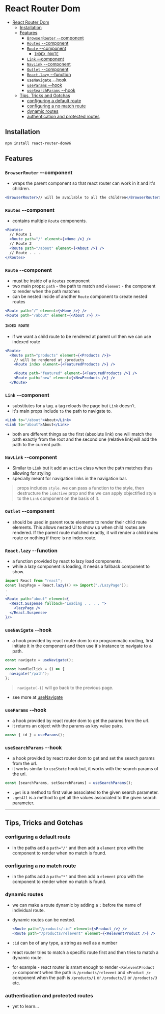 # React Router Dom

- [React Router Dom](#react-router-dom)
  - [Installation](#installation)
  - [Features](#features)
    - [`BrowserRouter` --component](#browserrouter---component)
    - [`Routes` --component](#routes---component)
    - [`Route` --component](#route---component)
      - [`INDEX ROUTE`](#index-route)
    - [`Link` --component](#link---component)
    - [`NavLink` --component](#navlink---component)
    - [`Outlet` --component](#outlet---component)
    - [`React.lazy` --function](#reactlazy---function)
    - [`useNavigate` --hook](#usenavigate---hook)
    - [`useParams` --hook](#useparams---hook)
    - [`useSearchParams` --hook](#usesearchparams---hook)
  - [Tips, Tricks and Gotchas](#tips-tricks-and-gotchas)
    - [configuring a default route](#configuring-a-default-route)
    - [configuring a no match route](#configuring-a-no-match-route)
    - [dynamic routes](#dynamic-routes)
    - [authentication and protected routes](#authentication-and-protected-routes)

## Installation

```bash
npm install react-router-dom@6
```

## Features

### `BrowserRouter` --component

- wraps the parent component so that react router can work in it and it's children.

```jsx
<BrowserRouter>// will be available to all the children</BrowserRouter>
```

### `Routes` --component

- contains multiple `Route` components.

```jsx
<Routes>
  // Route 1
  <Route path="/" element={<Home />} />
  // Route 2
  <Route path="/about" element={<About />} />
  // Route . . .
</Routes>
```

### `Route` --component

- must be inside of a `Routes` component
- two main props: `path` - the path to match and `element` - the component to render when the path matches
- can be nested inside of another `Route` component to create nested routes

```jsx
<Route path="/" element={<Home />} />
<Route path="/about" element={<About />} />
```

#### `INDEX ROUTE`

- if we want a child route to be rendered at parent url then we can use indexed route

```jsx
<Route>
  <Route path="products" element={<Products />}>
    // will be rendered at /products
    <Route index element={<FeaturedProducts />} />

    <Route path="featured" element={<FeaturedProducts />} />
    <Route path="new" element={<NewProducts />} />
  </Route>
```

### `Link` --component

- substitutes for `a` tag. `a` tag reloads the page but `Link` doesn't.
- it's main props include `to` the path to navigate to.

```jsx
<Link to="/about">About</Link>
<Link to="about">About</Link>
```

- both are different things as the first (absolute link) one will match the path exactly from the root and the second one (relative link)will add the path to the current path.

### `NavLink` --component

- Similar to `Link` but it add an `active` class when the path matches thus allowing for styling
- specially meant for navigation links in the navigation bar.

> props includes `style`. we can pass a function to the style, then destructure the `isActive` prop and the we can apply objectified style to the `Link` component on the basis of it.

### `Outlet` --component

- should be used in parent route elements to render their child route elements. This allows nested UI to show up when child routes are rendered. If the parent route matched exactly, it will render a child index route or nothing if there is no index route.

### `React.lazy` --function

- a function provided by react to lazy load components.
- while a lazy component is loading, it needs a fallback component to show.

```jsx
import React from "react";
const lazyPage = React.lazy(() => import("./LazyPage"));
.
.
<Route path="about" element={
  <React.Suspense fallback="Loading . . . . ">
    <lazyPage />
  </React.Suspense>
}/>
```

### `useNavigate` --hook

- a hook provided by react router dom to do programmatic routing, first initiate it in the component and then use it's instance to navigate to a path.

```jsx
const navigate = useNavigate();

const handleClick = () => {
  navigate("/path");
};
```

> `navigate(-1)` will go back to the previous page.

- see more at [useNavigate](https://reactrouter.com/en/6.8.1/hooks/use-navigate)

### `useParams` --hook

- a hook provided by react router dom to get the params from the url.
- it returns an object with the params as key value pairs.

```jsx
const { id } = useParams();
```

### `useSearchParams` --hook

- a hook provided by react router dom to get and set the search params from the url.
- it works similar to `useState` hook but, it works with the search params of the url.

```jsx
const [searchParams, setSearchParams] = useSearchParams();
```

- `.get` is a method to first value associated to the given search parameter.
- `.getAll` is a method to get all the values associated to the given search parameter.

---

## Tips, Tricks and Gotchas

### configuring a default route

- in the paths add a `path="/"` and then add a `element` prop with the component to render when no match is found.

### configuring a no match route

- in the paths add a `path="*"` and then add a `element` prop with the component to render when no match is found.

### dynamic routes

- we can make a route dynamic by adding a `:` before the name of individual route.
- dynamic routes can be nested.

  ```jsx
  <Route path="/products/:id" element={<Product />} />
  <Route path="/products/relevent" element={<ReleventProduct />} />
  ```

- `:id` can be of any type, a string as well as a number
- react router tries to match a specific route first and then tries to match a dynamic route.
- for example - react router is smart enough to render `<ReleventProduct />` component when the path is `/products/relevent` and `<Product />` component when the path is `/products/1` or `/products/2` or `/products/3` etc.

### authentication and protected routes

- yet to learn...
